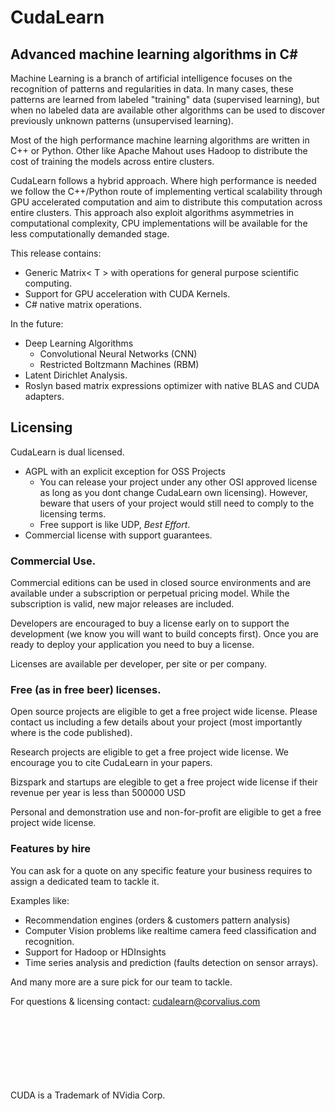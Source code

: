 CudaLearn
=========

Advanced machine learning algorithms in C# 
-


Machine Learning is a branch of artificial intelligence focuses on the recognition of patterns and regularities in data. In many cases, these patterns are learned from labeled "training" data (supervised learning), but when no labeled data are available other algorithms can be used to discover previously unknown patterns (unsupervised learning).

Most of the high performance machine learning algorithms are written in C++ or Python. Other like Apache Mahout uses Hadoop to distribute the cost of training the models across entire clusters.

CudaLearn follows a hybrid approach. Where high performance is needed we follow the C++/Python route of implementing vertical scalability through GPU accelerated computation and aim to distribute this computation across entire clusters. This approach also exploit algorithms asymmetries in computational complexity, CPU implementations will be available for the less computationally demanded stage.

This release contains: 

- Generic Matrix< T > with operations for general purpose scientific computing.
- Support for GPU acceleration with CUDA Kernels.
- C# native matrix operations.
 
In the future:

- Deep Learning Algorithms 
  - Convolutional Neural Networks (CNN)
  - Restricted Boltzmann Machines (RBM)
- Latent Dirichlet Analysis.
- Roslyn based matrix expressions optimizer with native BLAS and CUDA adapters.


Licensing
-

CudaLearn is dual licensed. 

- AGPL with an explicit exception for OSS Projects 
  - You can release your project under any other OSI approved license as long as you dont change CudaLearn own licensing). However, beware that users of your project would still need to comply to the licensing terms.
  - Free support is like UDP, *Best Effort*.
- Commercial license with support guarantees.

### Commercial Use.

Commercial editions can be used in closed source environments and are available under a subscription or perpetual pricing model. While the subscription is valid, new major releases are included.
 
Developers are encouraged to buy a license early on to support the development (we know you will want to build concepts first). Once you are ready to deploy your application you need to buy a license.
 
Licenses are available per developer, per site or per company. 

### Free (as in free beer) licenses. 

Open source projects are eligible to get a free project wide license. Please contact us including a few details about your project (most importantly where is the code published). 
 
Research projects are eligible to get a free project wide license. We encourage you to cite CudaLearn in your papers.
 
Bizspark and startups are elegible to get a free project wide license if their revenue per year is less than 500000 USD
 
Personal and demonstration use and non-for-profit are eligible to get a free project wide license.

### Features by hire

You can ask for a quote on any specific feature your business requires to assign a dedicated team to tackle it.

Examples like:

- Recommendation engines (orders & customers pattern analysis)
- Computer Vision problems like realtime camera feed classification and recognition.
- Support for Hadoop or HDInsights
- Time series analysis and prediction (faults detection on sensor arrays).

And many more are a sure pick for our team to tackle.


For questions & licensing contact: <a href="mailto:cudalearn@corvalius.com?subject=[CudaLearn] Licensing">cudalearn@corvalius.com</a>



<br/>
<br/>
<br/>
<br/>
<br/>
<br/>
<br/>
CUDA is a Trademark of NVidia Corp.
